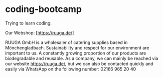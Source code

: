 # coding-bootcamp

Trying to learn coding. 

Our Webshop: [https://ruuga.de/]

RUUGA GmbH is a wholesaler of catering supplies based in Mönchengladbach. 
Sustainability and respect for our environment are important to us. 
A constantly growing proportion of our products are biodegradable and reusable. 
As a company, we can mainly be reached via our website https://ruuga.de/, 
but we can also be contacted quickly and easily via WhatsApp on the following number: 02166 965 20 40
